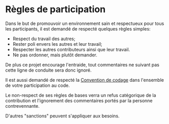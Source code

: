# Règles de participation

Dans le but de promouvoir un environnement sain et respectueux pour tous les participants, il est demandé de respecté quelques règles simples:

- Respect du travail des autres;
- Rester poli envers les autres et leur travail;
- Respecter les autres contributeurs ainsi que leur travail.
- Ne pas ordonner, mais plutôt demander.

De plus ce projet encourage l'entraide, tout commentaires ne suivant pas cette ligne de conduite sera donc ignoré.

Il est aussi demandé de respecté la [Convention de codage](./CODING_CONVENTION.md) dans l'ensemble de votre participation au code.

Le non-respect de ses règles de bases verra un refus catégorique de la contribution et l'ignorement des commentaires portés par la personne contrevennante.

D'autres "sanctions" peuvent s'appliquer aux besoins.